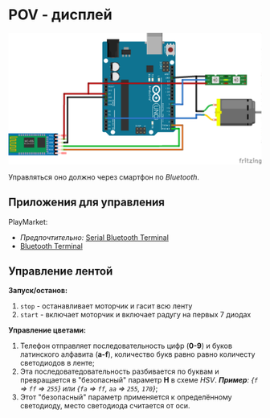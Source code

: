 POV - дисплей
=============
![Примерно как выглядит](./main.png)

Управляться оно должно через смартфон по _Bluetooth_.

Приложения для управления
-------------------------
PlayMarket:
- _Предпочтительно:_ [Serial Bluetooth Terminal](https://play.google.com/store/apps/details?id=de.kai_morich.serial_bluetooth_terminal&hl=ru)
- [Bluetooth Terminal](https://play.google.com/store/apps/details?id=ptah.apps.bluetoothterminal)

Управление лентой
-----------------
**Запуск/останов:**
1. `stop` - останавливает моторчик и гасит всю ленту
1. `start` - включает моторчик и включает радугу на первых 7 диодах

**Управление цветами:**
1. Телефон отправляет последовательность цифр (__0-9__) и буков латинского алфавита (__a-f__), количество букв равно
    равно количесту светодиодов в ленте;
2. Эта последоватедовательность разбивается по буквам и превращается в "безопасный" параметр __H__ в схеме _HSV_.
_**Пример**: {`f` ⇒ `ff` ⇒ `255`} или {`fa` ⇒ `ff`, `aa` ⇒ `255`, `170`}_;
3. Этот "безопасный" параметр применяется к определённому светодиоду, место светодиода считается от оси.
